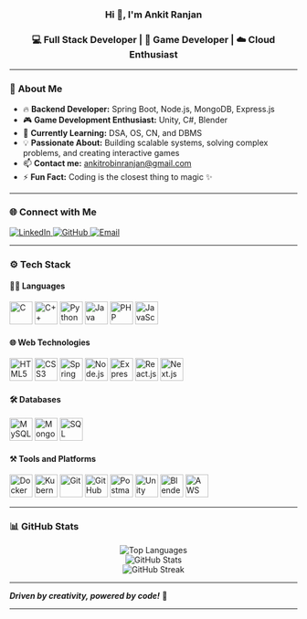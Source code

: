 <h3 align="center">Hi 👋, I'm <b>Ankit Ranjan</b></h3>
<h3 align="center">💻 Full Stack Developer | 🚀 Game Developer | ☁️ Cloud Enthusiast</h3>

---

### 💫 **About Me**
- 🔥 **Backend Developer:** Spring Boot, Node.js, MongoDB, Express.js  
- 🎮 **Game Development Enthusiast:** Unity, C#, Blender  
- 🌱 **Currently Learning:** DSA, OS, CN, and DBMS  
- 💡 **Passionate About:** Building scalable systems, solving complex problems, and creating interactive games  
- 📫 **Contact me:** [ankitrobinranjan@gmail.com](mailto:ankitrobinranjan@gmail.com)  
- ⚡ **Fun Fact:** Coding is the closest thing to magic ✨  

---

### 🌐 **Connect with Me**
<p align="left">
  <a href="https://www.linkedin.com/in/ankit-ranjan-a40383221/" target="_blank">
    <img src="https://img.shields.io/badge/LinkedIn-0077B5?style=for-the-badge&logo=linkedin&logoColor=white" alt="LinkedIn" />
  </a>
  <a href="https://github.com/ankitrj3" target="_blank">
    <img src="https://img.shields.io/badge/GitHub-181717?style=for-the-badge&logo=github&logoColor=white" alt="GitHub" />
  </a>
  <a href="mailto:ankitrobinranjan@gmail.com">
    <img src="https://img.shields.io/badge/Email-EA4335?style=for-the-badge&logo=gmail&logoColor=white" alt="Email" />
  </a>
</p>

---

### ⚙️ **Tech Stack**

#### 👨‍💻 **Languages**
<p>
  <img src="https://cdn.jsdelivr.net/gh/devicons/devicon/icons/c/c-original.svg" height="40" alt="C" />
  <img src="https://upload.wikimedia.org/wikipedia/commons/1/18/ISO_C%2B%2B_Logo.svg" height="40" alt="C++" />
  <img src="https://cdn.jsdelivr.net/gh/devicons/devicon/icons/python/python-original.svg" height="40" alt="Python" />
  <img src="https://cdn.jsdelivr.net/gh/devicons/devicon/icons/java/java-original.svg" height="40" alt="Java" />
  <img src="https://cdn.jsdelivr.net/gh/devicons/devicon/icons/php/php-original.svg" height="40" alt="PHP" />
  <img src="https://cdn.jsdelivr.net/gh/devicons/devicon/icons/javascript/javascript-original.svg" height="40" alt="JavaScript" />
</p>

#### 🌐 **Web Technologies**
<p>
  <img src="https://cdn.jsdelivr.net/gh/devicons/devicon/icons/html5/html5-original.svg" height="40" alt="HTML5" />
  <img src="https://cdn.jsdelivr.net/gh/devicons/devicon/icons/css3/css3-original.svg" height="40" alt="CSS3" />
  <img src="https://cdn.jsdelivr.net/gh/devicons/devicon/icons/spring/spring-original.svg" height="40" alt="Spring Boot" />
  <img src="https://cdn.jsdelivr.net/gh/devicons/devicon/icons/nodejs/nodejs-original.svg" height="40" alt="Node.js" />
  <img src="https://cdn.jsdelivr.net/gh/devicons/devicon/icons/express/express-original.svg" height="40" alt="Express.js" />
  <img src="https://cdn.jsdelivr.net/gh/devicons/devicon/icons/react/react-original.svg" height="40" alt="React.js" />
  <img src="https://cdn.jsdelivr.net/gh/devicons/devicon/icons/nextjs/nextjs-original.svg" height="40" alt="Next.js" />
</p>

#### 🛠️ **Databases**
<p>
  <img src="https://cdn.jsdelivr.net/gh/devicons/devicon/icons/mysql/mysql-original.svg" height="40" alt="MySQL" />
  <img src="https://cdn.jsdelivr.net/gh/devicons/devicon/icons/mongodb/mongodb-original.svg" height="40" alt="MongoDB" />
  <img src="https://www.svgrepo.com/show/303229/microsoft-sql-server-logo.svg" height="40" alt="SQL Server" />
</p>

#### ⚒️ **Tools and Platforms**
<p>
  <img src="https://cdn.jsdelivr.net/gh/devicons/devicon/icons/docker/docker-original.svg" height="40" alt="Docker" />
  <img src="https://cdn.jsdelivr.net/gh/devicons/devicon/icons/kubernetes/kubernetes-plain.svg" height="40" alt="Kubernetes" />
  <img src="https://cdn.jsdelivr.net/gh/devicons/devicon/icons/git/git-original.svg" height="40" alt="Git" />
  <img src="https://cdn.jsdelivr.net/gh/devicons/devicon/icons/github/github-original.svg" height="40" alt="GitHub" />
  <img src="https://cdn.jsdelivr.net/gh/devicons/devicon/icons/postman/postman-original.svg" height="40" alt="Postman" />
  <img src="https://cdn.jsdelivr.net/gh/devicons/devicon/icons/unity/unity-original.svg" height="40" alt="Unity" />
  <img src="https://cdn.jsdelivr.net/gh/devicons/devicon/icons/blender/blender-original.svg" height="40" alt="Blender" />
  <img src="https://upload.wikimedia.org/wikipedia/commons/9/93/Amazon_Web_Services_Logo.svg" height="40" alt="AWS" />
</p>

---

### 📊 **GitHub Stats**
<p align="center">
  <img src="https://github-readme-stats.vercel.app/api/top-langs?username=ankitrj3&show_icons=true&locale=en&layout=compact&theme=radical" alt="Top Languages" />
  <br />
  <img src="https://github-readme-stats.vercel.app/api?username=ankitrj3&show_icons=true&locale=en&theme=radical" alt="GitHub Stats" />
  <br />
  <img src="https://github-readme-streak-stats.herokuapp.com/?user=ankitrj3&theme=radical" alt="GitHub Streak" />
</p>

---

**_Driven by creativity, powered by code!_** 🚀

---
